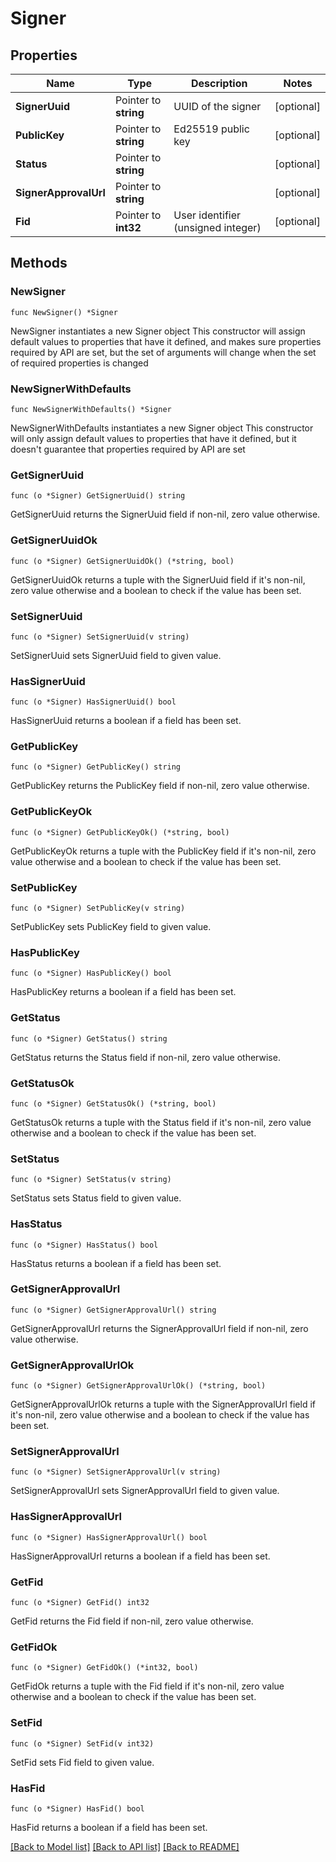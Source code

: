 # Signer

## Properties

Name | Type | Description | Notes
------------ | ------------- | ------------- | -------------
**SignerUuid** | Pointer to **string** | UUID of the signer | [optional] 
**PublicKey** | Pointer to **string** | Ed25519 public key | [optional] 
**Status** | Pointer to **string** |  | [optional] 
**SignerApprovalUrl** | Pointer to **string** |  | [optional] 
**Fid** | Pointer to **int32** | User identifier (unsigned integer) | [optional] 

## Methods

### NewSigner

`func NewSigner() *Signer`

NewSigner instantiates a new Signer object
This constructor will assign default values to properties that have it defined,
and makes sure properties required by API are set, but the set of arguments
will change when the set of required properties is changed

### NewSignerWithDefaults

`func NewSignerWithDefaults() *Signer`

NewSignerWithDefaults instantiates a new Signer object
This constructor will only assign default values to properties that have it defined,
but it doesn't guarantee that properties required by API are set

### GetSignerUuid

`func (o *Signer) GetSignerUuid() string`

GetSignerUuid returns the SignerUuid field if non-nil, zero value otherwise.

### GetSignerUuidOk

`func (o *Signer) GetSignerUuidOk() (*string, bool)`

GetSignerUuidOk returns a tuple with the SignerUuid field if it's non-nil, zero value otherwise
and a boolean to check if the value has been set.

### SetSignerUuid

`func (o *Signer) SetSignerUuid(v string)`

SetSignerUuid sets SignerUuid field to given value.

### HasSignerUuid

`func (o *Signer) HasSignerUuid() bool`

HasSignerUuid returns a boolean if a field has been set.

### GetPublicKey

`func (o *Signer) GetPublicKey() string`

GetPublicKey returns the PublicKey field if non-nil, zero value otherwise.

### GetPublicKeyOk

`func (o *Signer) GetPublicKeyOk() (*string, bool)`

GetPublicKeyOk returns a tuple with the PublicKey field if it's non-nil, zero value otherwise
and a boolean to check if the value has been set.

### SetPublicKey

`func (o *Signer) SetPublicKey(v string)`

SetPublicKey sets PublicKey field to given value.

### HasPublicKey

`func (o *Signer) HasPublicKey() bool`

HasPublicKey returns a boolean if a field has been set.

### GetStatus

`func (o *Signer) GetStatus() string`

GetStatus returns the Status field if non-nil, zero value otherwise.

### GetStatusOk

`func (o *Signer) GetStatusOk() (*string, bool)`

GetStatusOk returns a tuple with the Status field if it's non-nil, zero value otherwise
and a boolean to check if the value has been set.

### SetStatus

`func (o *Signer) SetStatus(v string)`

SetStatus sets Status field to given value.

### HasStatus

`func (o *Signer) HasStatus() bool`

HasStatus returns a boolean if a field has been set.

### GetSignerApprovalUrl

`func (o *Signer) GetSignerApprovalUrl() string`

GetSignerApprovalUrl returns the SignerApprovalUrl field if non-nil, zero value otherwise.

### GetSignerApprovalUrlOk

`func (o *Signer) GetSignerApprovalUrlOk() (*string, bool)`

GetSignerApprovalUrlOk returns a tuple with the SignerApprovalUrl field if it's non-nil, zero value otherwise
and a boolean to check if the value has been set.

### SetSignerApprovalUrl

`func (o *Signer) SetSignerApprovalUrl(v string)`

SetSignerApprovalUrl sets SignerApprovalUrl field to given value.

### HasSignerApprovalUrl

`func (o *Signer) HasSignerApprovalUrl() bool`

HasSignerApprovalUrl returns a boolean if a field has been set.

### GetFid

`func (o *Signer) GetFid() int32`

GetFid returns the Fid field if non-nil, zero value otherwise.

### GetFidOk

`func (o *Signer) GetFidOk() (*int32, bool)`

GetFidOk returns a tuple with the Fid field if it's non-nil, zero value otherwise
and a boolean to check if the value has been set.

### SetFid

`func (o *Signer) SetFid(v int32)`

SetFid sets Fid field to given value.

### HasFid

`func (o *Signer) HasFid() bool`

HasFid returns a boolean if a field has been set.


[[Back to Model list]](../README.md#documentation-for-models) [[Back to API list]](../README.md#documentation-for-api-endpoints) [[Back to README]](../README.md)


